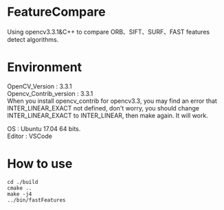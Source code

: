 # FeatureCompare
Using opencv3.3.1&amp;C++ to compare ORB、SIFT、SURF、FAST features detect algorithms.

# Environment
OpenCV_Version         : 3.3.1\
Opencv_Contrib_version : 3.3.1\
When you install opencv_contrib for opencv3.3, you may find an error that INTER_LINEAR_EXACT not defined,
don't worry, you should change INTER_LINEAR_EXACT to INTER_LINEAR, then make again. It will work.

OS : Ubuntu 17.04 64 bits.\
Editor : VSCode

# How to use
```linux
cd ./build
cmake ..
make -j4
../bin/fastFeatures
```

